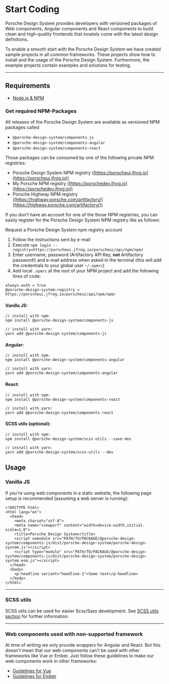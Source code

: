 # Start Coding

Porsche Design System provides developers with versioned packages of Web components, Angular components and React components to build clean and high-quality frontends that innately come with the latest design definitions.

To enable a smooth start with the Porsche Design System we have created sample projects in all common frameworks. These projects show how to install and the usage of the Porsche Design System. Furthermore, the example projects contain examples and solutions for testing.

--- 

## Requirements
* [Node.js & NPM](https://nodejs.org)

### Get required NPM-Packages

All releases of the Porsche Design System are available as versioned NPM packages called
* `@porsche-design-system/components-js`
* `@porsche-design-system/components-angular`
* `@porsche-design-system/components-react`

Those packages can be consumed by one of the following private NPM registries:
* Porsche Design System NPM registry ([https://porscheui.jfrog.io](https://porscheui.jfrog.io))
* My Porsche NPM registry ([https://porschedev.jfrog.io](https://porschedev.jfrog.io))
* Porsche Highway NPM registry ([https://highway.porsche.com/artifactory/](https://highway.porsche.com/artifactory/))

If you don't have an account for one of the those NPM registries, you can easily register for the Porsche Design System NPM registry like as follows:

<p-link target="_blank" href="http://eepurl.com/ghVSjH">Request a Porsche Design System npm registry account</p-link>

1. Follow the instructions sent by e-mail
1. Execute `npm login --registry=https://porscheui.jfrog.io/porscheui/api/npm/npm/`
1. Enter username, password (Artifactory API Key, __not__ Artifactory password!) and e-mail address when asked in the terminal (this will add the credentials to your global user `~/.npmrc`)
1. Add local `.npmrc` at the root of your NPM project and add the following lines of code:
``` 
always-auth = true
@porsche-design-system:registry = https://porscheui.jfrog.io/porscheui/api/npm/npm/
``` 

#### Vanilla JS:
``` 
// install with npm:
npm install @porsche-design-system/components-js

// install with yarn:
yarn add @porsche-design-system/components-js
```

#### Angular:
``` 
// install with npm:
npm install @porsche-design-system/components-angular

// install with yarn:
yarn add @porsche-design-system/components-angular
```

#### React:
``` 
// install with npm:
npm install @porsche-design-system/components-react

// install with yarn:
yarn add @porsche-design-system/components-react
```

#### SCSS utils (optional):
``` 
// install with npm:
npm install @porsche-design-system/scss-utils --save-dev

// install with yarn:
yarn add @porsche-design-system/scss-utils --dev
``` 

## Usage

### Vanilla JS

If you're using web components in a static website, the following page setup is recommended (assuming a web server is running):

``` 
<!DOCTYPE html>
<html lang="en">
  <head>
    <meta charset="utf-8">
    <meta name="viewport" content="width=device-width,initial-scale=1.0">
    <title>Porsche Design System</title>
    <script nomodule src="PATH/TO/PACKAGE/@porsche-design-system/components-js/dist/porsche-design-system/porsche-design-system.js"></script>
    <script type="module" src="PATH/TO/PACKAGE/@porsche-design-system/components-js/dist/porsche-design-system/porsche-design-system.esm.js"></script>
  </head>
  <body>
    <p-headline variant="headline-1">Some text</p-headline>
  </body>
</html>
``` 

--- 

### SCSS utils

SCSS utils can be used for easier Scss/Sass development. See [SCSS utils section](#/scss-utils/introduction) for further information.

--- 

### Web components used with non-supported framework

At time of writing we only provide wrappers for Angular and React. But this doesn't mean that our web components can't be used with other frameworks like Vue or Ember. 
Just follow these guidelines to make our web components work in other frameworks:

- [Guidelines for Vue](https://stenciljs.com/docs/vue)
- [Guidelines for Ember](https://stenciljs.com/docs/ember)